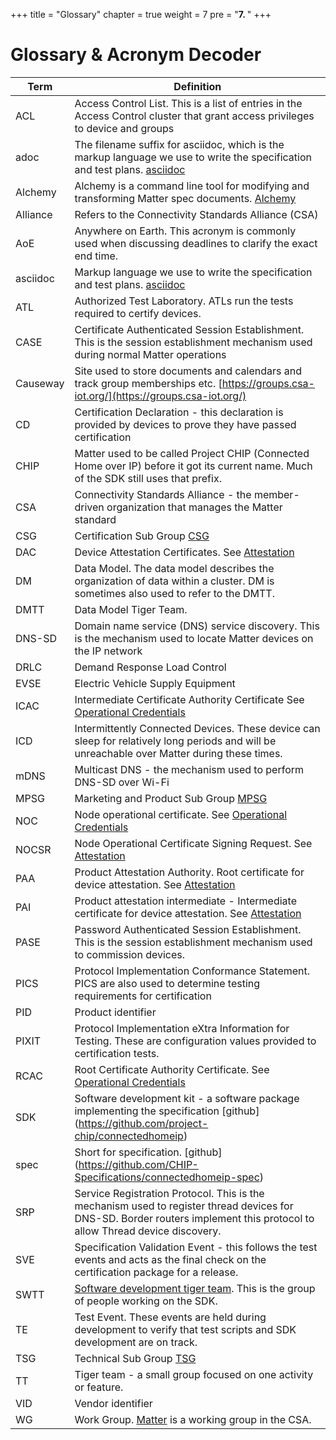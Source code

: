 +++
title = "Glossary"
chapter = true
weight = 7
pre = "<b>7. </b>"
+++

# Glossary & Acronym Decoder

| Term     | Definition                                                                                                                                                                |
| -------- | ------------------------------------------------------------------------------------------------------------------------------------------------------------------------- |
| ACL      | Access Control List. This is a list of entries in the Access Control cluster that grant access privileges to device and groups                                            |
| adoc     | The filename suffix for asciidoc, which is the markup language we use to write the specification and test plans. [asciidoc](https://asciidoc.org/)                        |
| Alchemy  | Alchemy is a command line tool for modifying and transforming Matter spec documents. [Alchemy](https://github.com/project-chip/alchemy) |
| Alliance | Refers to the Connectivity Standards Alliance (CSA)                                                                                                                       |
| AoE      | Anywhere on Earth. This acronym is commonly used when discussing deadlines to clarify the exact end time.|
| asciidoc | Markup language we use to write the specification and test plans. [asciidoc](https://asciidoc.org/)                                                                       |
| ATL      | Authorized Test Laboratory. ATLs run the tests required to certify devices. |
| CASE     | Certificate Authenticated Session Establishment. This is the session establishment mechanism used during normal Matter operations                                         |
| Causeway | Site used to store documents and calendars and track group memberships etc. [https://groups.csa-iot.org/](https://groups.csa-iot.org/)                                    |
| CD       | Certification Declaration - this declaration is provided by devices to prove they have passed certification                                                               |
| CHIP     | Matter used to be called Project CHIP (Connected Home over IP) before it got its current name. Much of the SDK still uses that prefix.                                            |
| CSA      | Connectivity Standards Alliance - the member-driven organization that manages the Matter standard                                                                                                   |
| CSG      | Certification Sub Group [CSG](https://groups.csa-iot.org/wg/matter-csg/workgroup)                                                                                          |
| DAC      | Device Attestation Certificates. See [Attestation](https://handbook.buildwithmatter.com/howitworks/attestation/)                                                          |
| DM       | Data Model. The data model describes the organization of data within a cluster. DM is sometimes also used to refer to the DMTT.                                           |
| DMTT     | Data Model Tiger Team.                                                                                                                                                    |
| DNS-SD   | Domain name service (DNS) service discovery. This is the mechanism used to locate Matter devices on the IP network                                                        |
| DRLC     | Demand Response Load Control                                                                                                                                              |
| EVSE     | Electric Vehicle Supply Equipment                                                                                                                                         |
| ICAC     | Intermediate Certificate Authority Certificate See [Operational Credentials](https://handbook.buildwithmatter.com/howitworks/fabric/)                                     |
| ICD      | Intermittently Connected Devices. These device can sleep for relatively long periods and will be unreachable over Matter during these times.                              |
| mDNS     | Multicast DNS - the mechanism used to perform DNS-SD over Wi-Fi                                                                                                           |
| MPSG     | Marketing and Product Sub Group [MPSG](https://groups.csa-iot.org/wg/matter-mpsg/workgroup)                                                                                |
| NOC      | Node operational certificate. See [Operational Credentials](https://handbook.buildwithmatter.com/howitworks/fabric/)                                                      |
| NOCSR    | Node Operational Certificate Signing Request. See [Attestation](https://handbook.buildwithmatter.com/howitworks/attestation/)                                             |
| PAA      | Product Attestation Authority. Root certificate for device attestation. See [Attestation](https://handbook.buildwithmatter.com/howitworks/attestation/)                   |
| PAI      | Product attestation intermediate - Intermediate certificate for device attestation. See [Attestation](https://handbook.buildwithmatter.com/howitworks/attestation/)       |
| PASE     | Password Authenticated Session Establishment. This is the session establishment mechanism used to commission devices.                                                     |
| PICS     | Protocol Implementation Conformance Statement. PICS are also used to determine testing requirements for certification                                                     |
| PID      | Product identifier                                                                                                                                                        |
| PIXIT    | Protocol Implementation eXtra Information for Testing. These are configuration values provided to certification tests.                                                    |
| RCAC     | Root Certificate Authority Certificate. See [Operational Credentials](https://handbook.buildwithmatter.com/howitworks/fabric/)                                            |
| SDK      | Software development kit - a software package implementing the specification [github] (https://github.com/project-chip/connectedhomeip)                                   |
| spec     | Short for specification. [github] (https://github.com/CHIP-Specifications/connectedhomeip-spec)                                                                           |
| SRP      | Service Registration Protocol. This is the mechanism used to register thread devices for DNS-SD. Border routers implement this protocol to allow Thread device discovery. |
| SVE      | Specification Validation Event - this follows the test events and acts as the final check on the certification package for a release.                                     |
| SWTT     | [Software development tiger team](https://groups.csa-iot.org/wg/matter-tsg-swd/workgroup). This is the group of people working on the SDK.                                |
| TE       | Test Event. These events are held during development to verify that test scripts and SDK development are on track.                                                         |
| TSG      | Technical Sub Group [TSG](https://groups.csa-iot.org/wg/matter-tsg/workgroup)                                                                                              |
| TT       | Tiger team - a small group focused on one activity or feature.                                                                                                            |
| VID      | Vendor identifier                                                                                                                                                         |
| WG       | Work Group. [Matter](https://groups.csa-iot.org/wg/matter-wg/workgroup) is a working group in the CSA.                                                                 |
